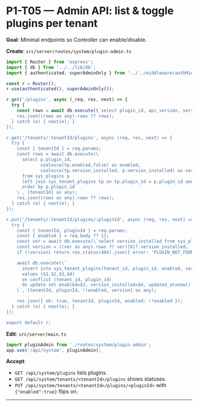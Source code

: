 # P1-T05 — Admin API: list & toggle plugins per tenant

**Goal**: Minimal endpoints so Controller can enable/disable.

**Create**: `src/server/routes/system/plugin-admin.ts`
```ts
import { Router } from 'express';
import { db } from '../../lib/db';
import { authenticated, superAdminOnly } from '../../middleware/authMiddleware';

const r = Router();
r.use(authenticated(), superAdminOnly());

r.get('/plugins', async (_req, res, next) => {
  try {
    const rows = await db.execute(\`select plugin_id, api_version, version_installed from sys_plugins order by plugin_id\`);
    res.json((rows as any).rows ?? rows);
  } catch (e) { next(e); }
});

r.get('/tenants/:tenantId/plugins', async (req, res, next) => {
  try {
    const { tenantId } = req.params;
    const rows = await db.execute(\`
      select p.plugin_id,
             coalesce(tp.enabled,false) as enabled,
             coalesce(tp.version_installed, p.version_installed) as version_installed
      from sys_plugins p
      left join sys_tenant_plugins tp on tp.plugin_id = p.plugin_id and tp.tenant_id = $1
      order by p.plugin_id
    \`, [tenantId] as any);
    res.json((rows as any).rows ?? rows);
  } catch (e) { next(e); }
});

r.put('/tenants/:tenantId/plugins/:pluginId', async (req, res, next) => {
  try {
    const { tenantId, pluginId } = req.params;
    const { enabled } = req.body ?? {};
    const ver = await db.execute(\`select version_installed from sys_plugins where plugin_id=$1\`, [pluginId] as any);
    const version = ((ver as any).rows ?? ver)[0]?.version_installed;
    if (!version) return res.status(404).json({ error: 'PLUGIN_NOT_FOUND' });

    await db.execute(\`
      insert into sys_tenant_plugins(tenant_id, plugin_id, enabled, version_installed)
      values ($1,$2,$3,$4)
      on conflict (tenant_id, plugin_id)
      do update set enabled=$3, version_installed=$4, updated_at=now()
    \`, [tenantId, pluginId, !!enabled, version] as any);

    res.json({ ok: true, tenantId, pluginId, enabled: !!enabled });
  } catch (e) { next(e); }
});

export default r;
```

**Edit**: `src/server/main.ts`
```ts
import pluginAdmin from './routes/system/plugin-admin';
app.use('/api/system', pluginAdmin);
```

**Accept**:
- `GET /api/system/plugins` lists plugins.
- `GET /api/system/tenants/<tenantId>/plugins` shows statuses.
- `PUT /api/system/tenants/<tenantId>/plugins/<pluginId>` with `{"enabled":true}` flips on.

---
